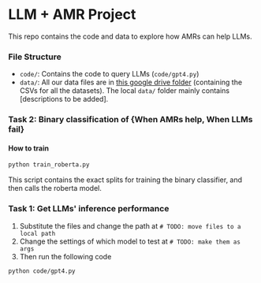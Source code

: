# LLM + AMR Project

This repo contains the code and data to explore how AMRs can help LLMs.



### File Structure

- `code/`: Contains the code to query LLMs (`code/gpt4.py`)
- `data/`: All our data files are in [this google drive folder](https://drive.google.com/drive/folders/17pwdiiu7U1oyly8YwMtqCRdu3GBIWT3K) (containing the CSVs for all the datasets). The local `data/` folder mainly contains [descriptions to be added].



### Task 2: Binary classification of {When AMRs help, When LLMs fail}

#### How to train

````bash
python train_roberta.py
````

This script contains the exact splits for training the binary classifier, and then calls the roberta model.



### Task 1: Get LLMs' inference performance

1. Substitute the files and change the path at `# TODO: move files to a local path`
2. Change the settings of which model to test at `# TODO: make them as args`
3. Then run the following code

```bash
python code/gpt4.py
```
